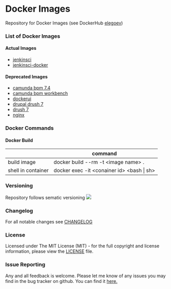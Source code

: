 # Docker Images
Repository for Docker Images (see DockerHub [elegoev](https://hub.docker.com/u/elegoev))

### List of Docker Images
#### Actual Images
- [jenkinsci](https://github.com/elegoev/docker-jenkinsci)
- [jenkinsci-docker](https://github.com/elegoev/docker-jenkinsci-docker)

#### Deprecated Images
- [camunda bpm 7.4](./docker-camunda-bpm-74)
- [camunda bpm workbench](./docker-camunda-bpm-workbench)
- [dockerui](./docker-dockerui)
- [drupal drush 7](./docker-drupal-drush-7)
- [drush 7](./docker-drush-7)
- [nginx](./docker-nginx)

### Docker Commands
#### Docker Build
|                      | command                                            |
|----------------------|----------------------------------------------------|
| build image          | docker build --rm -t \<image name\> .              |
| shell in container   | docker exec -it \<conainer id\> \<bash \| sh\>     |

### Versioning
Repository follows sematic versioning  [![](https://img.shields.io/badge/semver-2.0.0-green.svg)](http://semver.org)

### Changelog
For all notable changes see [CHANGELOG](https://github.com/elegoev/docker-images/blob/master/CHANGELOG.md)

### License
Licensed under The MIT License (MIT) - for the full copyright and license information, please view the [LICENSE](https://github.com/elegoev/docker-images/blob/master/LICENSE) file.

### Issue Reporting
Any and all feedback is welcome.  Please let me know of any issues you may find in the bug tracker on github. You can find it [here. ](https://github.com/elegoev/docker-images/issues)
